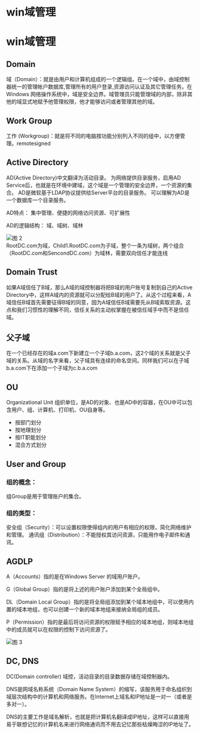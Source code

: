 # win域管理

# win域管理
## Domain
域（Domain）：就是由用户和计算机组成的一个逻辑组。在一个域中，由域控制器统一的管理帐户数据库,管理所有的用户登录,资源访问认证及其它管理任务。在 Windows 网络操作系统中，域是安全边界。域管理员只能管理域的内部，除非其他的域显式地赋予他管理权限，他才能够访问或者管理其他的域。
## Work Group 
工作  (Workgroup)：就是将不同的电脑按功能分别列入不同的组中，以方便管理。remotesigned
## Active Directory
AD(Active Directory)中文翻译为活动目录。
为网络提供目录服务，启用AD Service后，也就是在环境中建域，这个域是一个管理的安全边界，一个资源的集合。
AD是微软基于LDAP协议提供给Server平台的目录服务。
可以理解为AD是一个数据库一个目录服务。

AD特点：
集中管理、便捷的网络访问资源、可扩展性

AD的逻辑结构：
域、域树、域林


![图 2](https://dlpu.coding.net/p/img/d/img/git/raw/master/192133897eb33438bb807bfbda8dfbd4a81fa02495d650a7265f02dd3f712d53.png)  
RootDC.com为域，Child1.RootDC.com为子域，整个一条为域树，两个组合（RootDC.com和SencondDC.com）为域林，需要双向信任才能连线

## Domain Trust
如果A域信任了B域，那么A域的域控制器将把B域的用户账号复制到自己的Active Directory中，这样A域内的资源就可以分配给B域的用户了。从这个过程来看，A域信任B域首先需要征得B域的同意，因为A域信任B域需要先从B域索取资源。这点和我们习惯性的理解不同，信任关系的主动权掌握在被信任域手中而不是信任域。


## 父子域
在一个已经存在的域a.com下新建立一个子域b.a.com，这2个域的关系就是父子域的关系。从域的名字来看，父子域具有连续的命名空间。同样我们可以在子域b.a.com下在添加一个子域为c.b.a.com

## OU

Organizational Unit
组织单位，是AD的对象、也是AD中的容器，在OU中可以包含用户、组、计算机、打印机、OU自身等。

+ 按部门划分
+ 按地理划分
+ 按IT职能划分
+ 混合方式划分

## User and Group
### 组的概念：
组Group是用于管理账户的集合。

### 组的类型：
安全组（Security）：可以设置权限使得组内的用户有相应的权限，简化网络维护和管理。
通讯组（Distribution）：不能授权其访问资源，只能用作电子邮件和通讯。


## AGDLP
A（Accounts）指的是在Windows Server 的域用户账户。

G（Global Group）指的是将上述的用户账户添加到某个全局组中。

DL（Domain Local Group）指的是将全局组添加到某个域本地组中，可以使用内置的域本地组，也可以创建一个新的域本地组来接纳全局组的成员。

P（Permission）指的是最后将访问资源的权限赋予相应的域本地组，则域本地组中的成员就可以在权限的控制下访问资源了。

![图 3](https://dlpu.coding.net/p/img/d/img/git/raw/master/4cac5923a9651aa464b5bcf74491666096b500f6755d0c55afe10a7fa6316430.png)  

## DC, DNS

DC(Domain controller) 域控，活动目录的目录数据存储在域控制器内。

DNS是网域名称系统（Domain Name System）的缩写，该服务用于命名组织到域层次结构中的计算机和网络服务。在Internet上域名和IP地址是一对一（或者是多对一）。

DNS的主要工作是域名解析，也就是把计算机名翻译成IP地址，这样可以直接用易于联想记忆的计算机名来进行网络通讯而不用去记忆那些枯燥晦涩的IP地址了。





